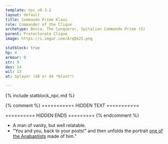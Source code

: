 ```yaml
---
template: npc v0.3.1
layout: default
title: Commando Prime Klaus
role: Commander of the Clique
archetype: Borca, The Conqueror, Spitalian Commando Prime (5)
parent: Protectorate Clique
image: https://i.imgur.com/ArqQk2I.png

statblock: true
hp: 4
armour: 0
str: 9
dex: 14
wil: 13
at: Splayer (d8 or d4 *blast*)

---
```


{% include statblock_npc.md %}

{% comment %} =========== HIDDEN TEXT ===========

========== HIDDEN ENDS ========= {% endcomment %}

- A man of vanity, but well relatable.
- "You and you, back to your posts!" and then unfolds the portrait [one of the Anabaptists](MarcusVoss.md) made of him."
